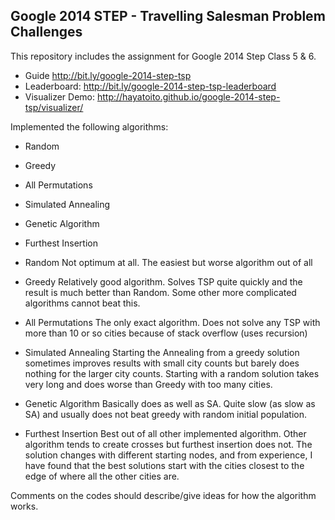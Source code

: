 Google 2014 STEP - Travelling Salesman Problem Challenges
-----

This repository includes the assignment for Google 2014 Step Class 5 & 6.

- Guide  http://bit.ly/google-2014-step-tsp
- Leaderboard: http://bit.ly/google-2014-step-tsp-leaderboard
- Visualizer Demo: http://hayatoito.github.io/google-2014-step-tsp/visualizer/


Implemented the following algorithms:

- Random
- Greedy
- All Permutations
- Simulated Annealing 
- Genetic Algorithm
- Furthest Insertion

- Random
Not optimum at all. The easiest but worse algorithm out of all

- Greedy
Relatively good algorithm. Solves TSP quite quickly and the result is much
better than Random. Some other more complicated algorithms cannot beat this.

- All Permutations
The only exact algorithm. Does not solve any TSP with more than 10 or so cities
because of stack overflow (uses recursion)

- Simulated Annealing
Starting the Annealing from a greedy solution sometimes improves results with
small city counts but barely does nothing for the larger city counts. Starting
with a random solution takes very long and does worse than Greedy with too many
cities.

- Genetic Algorithm
Basically does as well as SA. Quite slow (as slow as SA) and usually does not
beat greedy with random initial population.

- Furthest Insertion
Best out of all other implemented algorithm. Other algorithm tends to create
crosses but furthest insertion does not. The solution changes with different 
starting nodes, and from experience, I have found that the best solutions start
with the cities closest to the edge of where all the other cities are. 

Comments on the codes should describe/give ideas for how the algorithm works. 





